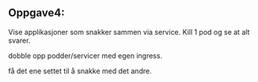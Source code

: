 ## Oppgave4: 

Vise applikasjoner som snakker sammen via service. 
Kill 1 pod og se at alt svarer. 



dobble opp podder/servicer med egen ingress.

få det ene settet til å snakke med det andre.


